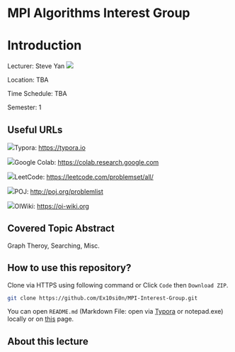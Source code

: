 # MPI Algorithms Interest Group

# Introduction

Lecturer: Steve Yan [![](https://img.shields.io/badge/Web-aspires.cc-blue)](https://www.aspires.cc)

Location: TBA

Time Schedule: TBA

Semester: 1

## Useful URLs

 ![](https://img.shields.io/badge/Web-.md-red)Typora: https://typora.io

 ![](https://img.shields.io/badge/Web-Python-green)Google Colab: https://colab.research.google.com

 ![](https://img.shields.io/badge/Web-OJ-blue)LeetCode: https://leetcode.com/problemset/all/

 ![](https://img.shields.io/badge/Web-OJ-blue)POJ: http://poj.org/problemlist

 ![](https://img.shields.io/badge/Web-Wiki-blue)OIWiki: https://oi-wiki.org

## Covered Topic Abstract

Graph Theroy, Searching, Misc.

## How to use this repository?

Clone via HTTPS using following command or Click `Code` then `Download ZIP`.

```bash
git clone https://github.com/Ex10si0n/MPI-Interest-Group.git
```

You can open `README.md` (Markdown File: open via [Typora](https://typora.io) or notepad.exe) locally or on [this](https://github.com/Ex10si0n/MPI-Interest-Group) page.

## About this lecture
